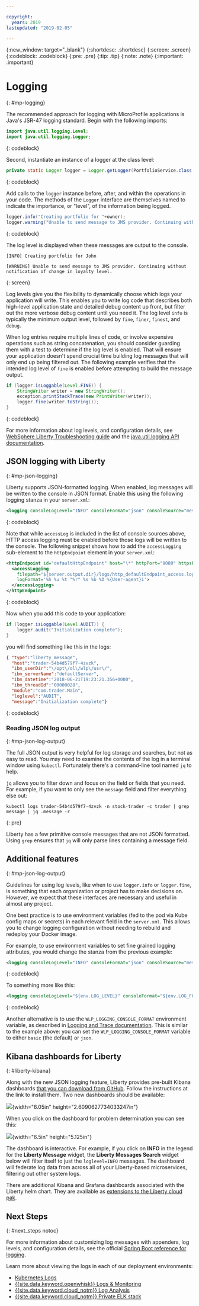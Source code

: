 ```yaml
---

copyright:
  years: 2019
lastupdated: "2019-02-05"

---
```


{:new_window: target="_blank"}
{:shortdesc: .shortdesc}
{:screen: .screen}
{:codeblock: .codeblock}
{:pre: .pre}
{:tip: .tip}
{:note: .note}
{:important: .important}

# Logging
{: #mp-logging}

The recommended approach for logging with MicroProfile applications is Java's JSR-47 logging standard. Begin with the following imports:

```java
import java.util.logging.Level;
import java.util.logging.Logger;
```
{: codeblock}

Second, instantiate an instance of a logger at the class level:

```java
private static Logger logger = Logger.getLogger(PortfolioService.class.getName());
```
{: codeblock}

Add calls to the `logger` instance before, after, and within the operations in your code. The methods of the `Logger` interface are themselves named to indicate the importance, or "level", of the information being logged.

```java
logger.info("Creating portfolio for "+owner);
logger.warning("Unable to send message to JMS provider. Continuing without notification of change in loyalty level.");
```
{: codeblock}

The log level is displayed when these messages are output to the console.

```
[INFO] Creating portfolio for John

[WARNING] Unable to send message to JMS provider. Continuing without notification of change in loyalty level.
```
{: screen}

Log levels give you the flexibility to dynamically choose which logs your application will write. This enables you to write log code that describes both high-level application state and detailed debug content up front, but filter out the more verbose debug content until you need it. The log level `info` is typically the minimum output level, followed by `fine`, `finer`, `finest`, and `debug`.

When log entries require multiple lines of code, or involve expensive operations such as string concatenation, you should consider guarding them with a test to determine if the log level is enabled. That will ensure your application doesn't spend crucial time building log messages that will only end up being filtered out. The following example verifies that the intended log level of `fine` is enabled before attempting to build the message output.

```java
if (logger.isLoggable(Level.FINE)) {
    StringWriter writer = new StringWriter();
    exception.printStackTrace(new PrintWriter(writer));
    logger.fine(writer.toString());
}
```
{: codeblock}

For more information about log levels, and configuration details, see [WebSphere Liberty Troubleshooting guide](https://www.ibm.com/support/knowledgecenter/SSEQTP_liberty/com.ibm.websphere.wlp.doc/ae/rwlp_logging.html) and the [java.util.logging API documentation](https://docs.oracle.com/javase/8/docs/api/java/util/logging/package-summary.html).

## JSON logging with Liberty
{: #mp-json-logging}

Liberty supports JSON-formatted logging. When enabled, log messages will be written to the console in JSON format. Enable this using the following logging stanza in your `server.xml`:

```xml
<logging consoleLogLevel="INFO" consoleFormat="json" consoleSource="message,trace,accessLog,ffdc" />
```
{: codeblock}

Note that while `accessLog` is included in the list of console sources above, HTTP access logging must be enabled before those logs will be written to the console. The following snippet shows how to add the `accessLogging` sub-element to the `httpEndpoint` element in your `server.xml`:

```xml
<httpEndpoint id="defaultHttpEndpoint" host="\*" httpPort="9080" httpsPort="9443">
  <accessLogging
    filepath="${server.output.dir}/logs/http_defaultEndpoint_access.log"
    logFormat='%h %u %t "%r" %s %b %D %{User-agent}i'>
  </accessLogging>
</httpEndpoint>
```
{: codeblock}

Now when you add this code to your application:

```java
if (logger.isLoggable(Level.AUDIT)) {
    logger.audit("Initialization complete");
}
```

you will find something like this in the logs:

```json
{ "type":"liberty_message",
  "host":"trader-54b4d579f7-4zvzk",
  "ibm_userDir":"\/opt\/ol\/wlp\/usr\/",
  "ibm_serverName":"defaultServer",
  "ibm_datetime":"2018-06-21T19:23:21.356+0000",
  "ibm_threadId":"00000028",
  "module":"com.trader.Main",
  "loglevel":"AUDIT",
  "message":"Initialization complete"}
```
{: codeblock}

### Reading JSON log output
{: #mp-json-log-output}

The full JSON output is very helpful for log storage and searches, but not as easy to read. You may need to examine the contents of the log in a terminal window using `kubectl`. Fortunately there's a command-line tool named `jq` to help.

`jq` allows you to filter down and focus on the field or fields that you need. For example, if you want to only see the `message` field and filter everything else out:

```
kubectl logs trader-54b4d579f7-4zvzk -n stock-trader -c trader | grep message | jq .message -r
```
{: pre}

Liberty has a few primitive console messages that are not JSON formatted. Using `grep` ensures that `jq` will only parse lines containing a message field.

## Additional features
{: #mp-json-log-output}

Guidelines for using log levels, like when to use `logger.info` or `logger.fine`, is something that each organization or project has to make decisions on. However, we expect that these interfaces are necessary and useful in almost any project.

One best practice is to use environment variables (fed to the pod via Kube config maps or secrets) in each relevant field in the `server.xml`. This allows you to change logging configuration without needing to rebuild and redeploy your Docker image.

For example, to use environment variables to set fine grained logging attributes, you would change the stanza from the previous example:

```xml
<logging consoleLogLevel="INFO" consoleFormat="json" consoleSource="message,trace,accessLog,ffdc" />
```
{: codeblock}

To something more like this:

```xml
<logging consoleLogLevel="${env.LOG_LEVEL}" consoleFormat="${env.LOG_FORMAT}" consoleSource="${env.LOG_SOURCE}" />
```
{: codeblock}

Another alternative is to use the `WLP_LOGGING_CONSOLE_FORMAT` environment variable, as described in [Logging and Trace documentation](https://www.ibm.com/support/knowledgecenter/SSEQTP_liberty/com.ibm.websphere.wlp.doc/ae/rwlp_logging.html). This is similar to the example above: you can set the `WLP_LOGGING_CONSOLE_FORMAT` variable to either `basic` (the default) or `json`.

## Kibana dashboards for Liberty
{: #liberty-kibana}

Along with the new JSON logging feature, Liberty provides pre-built Kibana dashboards [that you can download from GitHub](https://www.ibm.com/support/knowledgecenter/en/SSEQTP_liberty/com.ibm.websphere.wlp.doc/ae/twlp_icp_json_logging.html). Follow the instructions at the link to install them. Two new dashboards should be available:

![](images/microprofile-logging-image4.png){width="6.05in" height="2.6090627734033247in"}

When you click on the dashboard for problem determination you can see this:

![](images/microprofile-logging-image5.png){width="6.5in" height="5.125in"}

The dashboard is interactive. For example, if you click on **INFO** in the legend for the **Liberty Message** widget, the **Liberty Messages Search** widget below will filter itself to just the `loglevel=INFO` messages. The dashboard will federate log data from across all of your Liberty-based microservices, filtering out other system logs.

There are additional Kibana and Grafana dashboards associated with the Liberty helm chart. They are available as [extensions to the Liberty cloud pak](https://github.com/IBM/charts/tree/master/stable/ibm-websphere-liberty/ibm_cloud_pak/pak_extensions/dashboards).

## Next Steps
{: #next_steps notoc}

For more information about customizing log messages with appenders, log levels, and configuration details, see the official [Spring Boot reference for logging](https://docs.spring.io/spring-boot/docs/current/reference/html/howto-logging.html).

Learn more about viewing the logs in each of our deployment environments:

* [Kubernetes Logs](https://kubernetes.io/docs/concepts/cluster-administration/logging/)
* [{{site.data.keyword.openwhisk}} Logs & Monitoring](/docs/openwhisk/openwhisk_logs.html#openwhisk_logs)
* [{{site.data.keyword.cloud_notm}} Log Analysis](/docs/services/CloudLogAnalysis/log_analysis_ov.html#log_analysis_ov)
* [{{site.data.keyword.cloud_notm}} Private ELK stack](https://www.ibm.com/support/knowledgecenter/en/SSBS6K_2.1.0.2/manage_metrics/logging_elk.html)
